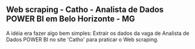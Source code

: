 ## Web scraping - Catho - Analista de Dados POWER BI em Belo Horizonte - MG

A idéia era fazer algo bem simples: 
Extrair os dados da vaga de Analista de Dados POWER BI no site 'Catho' para praticar o Web scraping.
